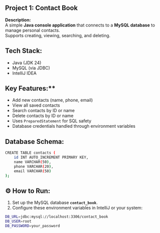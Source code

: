 ## Project 1: Contact Book

**Description:**  
A simple **Java console application** that connects to a **MySQL database** to manage personal contacts.  
Supports creating, viewing, searching, and deleting.

## Tech Stack:
-  Java (JDK 24)
-  MySQL (via JDBC)
-  IntelliJ IDEA

## Key Features:**
- Add new contacts (name, phone, email)
- View all saved contacts
- Search contacts by ID or name
- Delete contacts by ID or name
- Uses `PreparedStatement` for SQL safety
- Database credentials handled through environment variables

## Database Schema:
```bash
CREATE TABLE contacts (
    id INT AUTO_INCREMENT PRIMARY KEY,
    name VARCHAR(50),
    phone VARCHAR(20),
    email VARCHAR(50)
);
```

## ⚙️ How to Run: 
1. Set up the MySQL database **`contact_book`**.
2. Configure these environment variables in IntelliJ or your system:
```bash
DB_URL=jdbc:mysql://localhost:3306/contact_book
DB_USER=root
DB_PASSWORD=your_password
```

